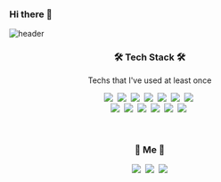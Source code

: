 ### Hi there 👋

![header](https://capsule-render.vercel.app/api?type=Waving&color=gradient&height=300&section=header&text=Robert%20Choi&fontSize=90)


<h3 align="center">🛠 Tech Stack 🛠</h3>
<p align="center"> Techs that I've used at least once </p>
<p align="center">
  <img src="https://img.shields.io/badge/Python-3766AB?style=flat-square&logo=Python&logoColor=white"/></a>&nbsp 
  <img src="https://img.shields.io/badge/Java-007396?style=flat-square&logo=Java&logoColor=white"/></a>&nbsp 
  <img src="https://img.shields.io/badge/C++-00599C?style=flat-square&logo=C%2B%2B&logoColor=white"/></a>&nbsp 
  <img src="https://img.shields.io/badge/C-A8B9CC?style=flat-square&logo=C&logoColor=white"/></a>&nbsp 
  <img src="https://img.shields.io/badge/Javascript-ffb13b?style=flat-square&logo=javascript&logoColor=white"/></a>&nbsp 
  <img src="https://img.shields.io/badge/css-1572B6?style=flat-square&logo=css3&logoColor=white"/></a>&nbsp 
  <img src="https://img.shields.io/badge/Go-11B48A?style=flat-square&logo=Go&logoColor=white"/></a>&nbsp 
  <br>
  <img src="https://img.shields.io/badge/SpringBoot-6DB33F?style=flat-square&logo=Spring&logoColor=white"/></a>&nbsp 
  <img src="https://img.shields.io/badge/Django-092E20?style=flat-square&logo=Django&logoColor=white"/></a>&nbsp 
  <img src="https://img.shields.io/badge/Mysql-E6B91E?style=flat-square&logo=MySql&logoColor=white"/></a>&nbsp 
  <img src="https://img.shields.io/badge/HyperledgerFabric-DB3552?style=flat-square&logo=Hulu&logoColor=white"/></a>&nbsp 
  <img src="https://img.shields.io/badge/aws-333664?style=flat-square&logo=amazon-aws&logoColor=white"/></a>&nbsp 
  <img src="https://img.shields.io/badge/elasticsearch-005571?style=flat-square&logo=elasticsearch&logoColor=white"/></a>&nbsp 
</p>
<br>
<h3 align="center"> 🧸 Me 🧸 </h3>
<p align="center">
  <a href="https://www.facebook.com/robertchoimail"><img src="https://img.shields.io/badge/Facebook-1877F2?style=for-the-badge&logo=facebook&logoColor=white&link=https://www.facebook.com/robertchoimail"/></a>&nbsp
  <a href="https://www.instagram.com/robertchoi0631/"><img src="https://img.shields.io/badge/Instagram-E4405F?style=for-the-badge&logo=instagram&logoColor=white&link=https://www.instagram.com/robertchoi0631/"/></a>&nbsp
  <a href="mailto:robertchoimail@gmail.com"><img src="https://img.shields.io/badge/Gmail-D14836?style=for-the-badge&logo=gmail&logoColor=white&link=robertchoimail@gmail.com"/></a>
</p>
<br>